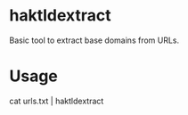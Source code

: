 # haktldextract

Basic tool to extract base domains from URLs.

# Usage

cat urls.txt | haktldextract

